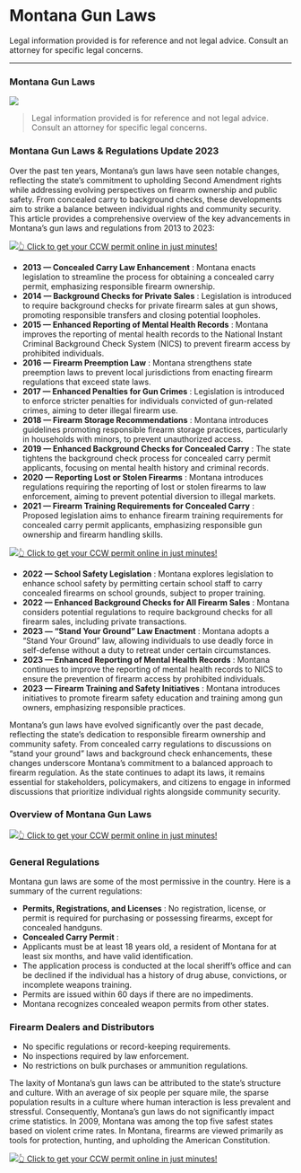 # Montana Gun Laws

Legal information provided is for reference and not legal advice. Consult an attorney for specific legal concerns. 

* * *

### Montana Gun Laws

![](https://cdn-images-1.medium.com/max/1200/1*74GCnl-f_p5XNzeCBTV_pQ.png)

> Legal information provided is for reference and not legal advice. Consult an attorney for specific legal concerns.

### Montana Gun Laws & Regulations Update 2023

Over the past ten years, Montana’s gun laws have seen notable changes, reflecting the state’s commitment to upholding Second Amendment rights while addressing evolving perspectives on firearm ownership and public safety. From concealed carry to background checks, these developments aim to strike a balance between individual rights and community security. This article provides a comprehensive overview of the key advancements in Montana’s gun laws and regulations from 2013 to 2023:

[![](https://cdn-images-1.medium.com/max/1200/1*aCmvRhaa5Xjz4zDZxHzAjg.png)](https://sndn.toserp.ly/ccw)[👆 Click to get your CCW permit online in just minutes!](https://sndn.toserp.ly/ccw)

  * **2013 — Concealed Carry Law Enhancement** : Montana enacts legislation to streamline the process for obtaining a concealed carry permit, emphasizing responsible firearm ownership.
  * **2014 — Background Checks for Private Sales** : Legislation is introduced to require background checks for private firearm sales at gun shows, promoting responsible transfers and closing potential loopholes.
  * **2015 — Enhanced Reporting of Mental Health Records** : Montana improves the reporting of mental health records to the National Instant Criminal Background Check System (NICS) to prevent firearm access by prohibited individuals.
  * **2016 — Firearm Preemption Law** : Montana strengthens state preemption laws to prevent local jurisdictions from enacting firearm regulations that exceed state laws.
  * **2017 — Enhanced Penalties for Gun Crimes** : Legislation is introduced to enforce stricter penalties for individuals convicted of gun-related crimes, aiming to deter illegal firearm use.
  * **2018 — Firearm Storage Recommendations** : Montana introduces guidelines promoting responsible firearm storage practices, particularly in households with minors, to prevent unauthorized access.
  * **2019 — Enhanced Background Checks for Concealed Carry** : The state tightens the background check process for concealed carry permit applicants, focusing on mental health history and criminal records.
  * **2020 — Reporting Lost or Stolen Firearms** : Montana introduces regulations requiring the reporting of lost or stolen firearms to law enforcement, aiming to prevent potential diversion to illegal markets.
  * **2021 — Firearm Training Requirements for Concealed Carry** : Proposed legislation aims to enhance firearm training requirements for concealed carry permit applicants, emphasizing responsible gun ownership and firearm handling skills.


[![](https://cdn-images-1.medium.com/max/1200/1*TMCVgNoKp2NAtvLSAMkaJg.png)](https://sndn.toserp.ly/ccw)[👆 Click to get your CCW permit online in just minutes!](https://sndn.toserp.ly/ccw)

  * **2022 — School Safety Legislation** : Montana explores legislation to enhance school safety by permitting certain school staff to carry concealed firearms on school grounds, subject to proper training.
  * **2022 — Enhanced Background Checks for All Firearm Sales** : Montana considers potential regulations to require background checks for all firearm sales, including private transactions.
  * **2023 — “Stand Your Ground” Law Enactment** : Montana adopts a “Stand Your Ground” law, allowing individuals to use deadly force in self-defense without a duty to retreat under certain circumstances.
  * **2023 — Enhanced Reporting of Mental Health Records** : Montana continues to improve the reporting of mental health records to NICS to ensure the prevention of firearm access by prohibited individuals.
  * **2023 — Firearm Training and Safety Initiatives** : Montana introduces initiatives to promote firearm safety education and training among gun owners, emphasizing responsible practices.



Montana’s gun laws have evolved significantly over the past decade, reflecting the state’s dedication to responsible firearm ownership and community safety. From concealed carry regulations to discussions on “stand your ground” laws and background check enhancements, these changes underscore Montana’s commitment to a balanced approach to firearm regulation. As the state continues to adapt its laws, it remains essential for stakeholders, policymakers, and citizens to engage in informed discussions that prioritize individual rights alongside community security.

### Overview of Montana Gun Laws

[![](https://cdn-images-1.medium.com/max/1200/1*UmVcdbz7GlGdNVJMx2tkag.png)](https://sndn.toserp.ly/ccw)[👆 Click to get your CCW permit online in just minutes!](https://sndn.toserp.ly/ccw)

### General Regulations

Montana gun laws are some of the most permissive in the country. Here is a summary of the current regulations:

  * **Permits, Registrations, and Licenses** : No registration, license, or permit is required for purchasing or possessing firearms, except for concealed handguns.
  * **Concealed Carry Permit** :
  * Applicants must be at least 18 years old, a resident of Montana for at least six months, and have valid identification.
  * The application process is conducted at the local sheriff’s office and can be declined if the individual has a history of drug abuse, convictions, or incomplete weapons training.
  * Permits are issued within 60 days if there are no impediments.
  * Montana recognizes concealed weapon permits from other states.



### Firearm Dealers and Distributors

  * No specific regulations or record-keeping requirements.
  * No inspections required by law enforcement.
  * No restrictions on bulk purchases or ammunition regulations.



The laxity of Montana’s gun laws can be attributed to the state’s structure and culture. With an average of six people per square mile, the sparse population results in a culture where human interaction is less prevalent and stressful. Consequently, Montana’s gun laws do not significantly impact crime statistics. In 2009, Montana was among the top five safest states based on violent crime rates. In Montana, firearms are viewed primarily as tools for protection, hunting, and upholding the American Constitution.

[![](https://cdn-images-1.medium.com/max/2560/1*aCmvRhaa5Xjz4zDZxHzAjg.png)](https://sndn.toserp.ly/ccw)[👆 Click to get your CCW permit online in just minutes!](https://sndn.toserp.ly/ccw)

